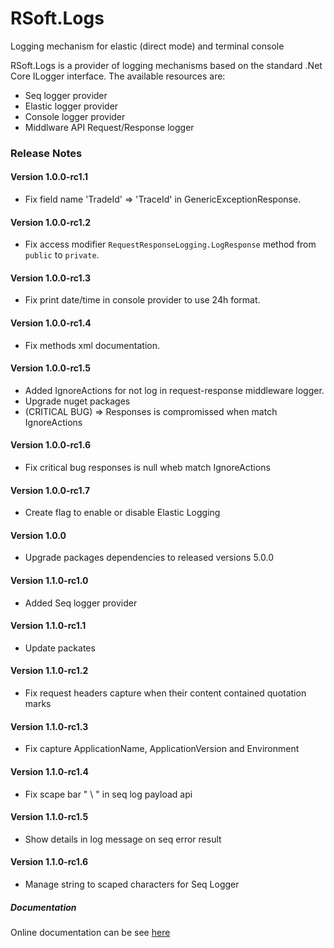 # RSoft.Logs
Logging mechanism for elastic (direct mode) and terminal console

RSoft.Logs is a provider of logging mechanisms based on the standard .Net Core ILogger interface. The available resources are:

  - Seq logger provider
  - Elastic logger provider
  - Console logger provider
  - Middlware API Request/Response logger

### Release Notes

#### Version 1.0.0-rc1.1
* Fix field name 'TradeId' => 'TraceId' in GenericExceptionResponse.

#### Version 1.0.0-rc1.2
* Fix access modifier ``RequestResponseLogging.LogResponse`` method from ``public`` to ``private``.

#### Version 1.0.0-rc1.3
* Fix print date/time in console provider to use 24h format.

#### Version 1.0.0-rc1.4
* Fix methods xml documentation.

#### Version 1.0.0-rc1.5
* Added IgnoreActions for not log in request-response middleware logger.
* Upgrade nuget packages
* (CRITICAL BUG) => Responses is compromissed when match IgnoreActions

#### Version 1.0.0-rc1.6
* Fix critical bug responses is null wheb match IgnoreActions

#### Version 1.0.0-rc1.7
* Create flag to enable or disable Elastic Logging

#### Version 1.0.0
* Upgrade packages dependencies to released versions 5.0.0

#### Version 1.1.0-rc1.0
* Added Seq logger provider

#### Version 1.1.0-rc1.1
* Update packates

#### Version 1.1.0-rc1.2
* Fix request headers capture when their content contained quotation marks

#### Version 1.1.0-rc1.3
* Fix capture ApplicationName, ApplicationVersion and Environment

#### Version 1.1.0-rc1.4
* Fix scape bar " \ " in seq log payload api

#### Version 1.1.0-rc1.5
* Show details in log message on seq error result

#### Version 1.1.0-rc1.6
* Manage string to scaped characters for Seq Logger

##### Documentation

Online documentation can be see [here](https://github.com/rodriguesrm/rsoft-logs/blob/master/README.md)
